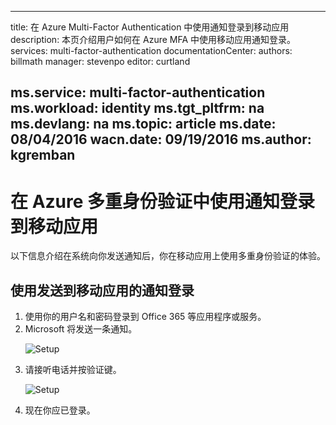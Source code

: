 
---
title: 在 Azure Multi-Factor Authentication 中使用通知登录到移动应用
description: 本页介绍用户如何在 Azure MFA 中使用移动应用通知登录。
services: multi-factor-authentication
documentationCenter: 
authors: billmath
manager: stevenpo
editor: curtland

ms.service: multi-factor-authentication
ms.workload: identity
ms.tgt_pltfrm: na
ms.devlang: na
ms.topic: article
ms.date: 08/04/2016
wacn.date: 09/19/2016
ms.author: kgremban
---

# 在 Azure 多重身份验证中使用通知登录到移动应用

以下信息介绍在系统向你发送通知后，你在移动应用上使用多重身份验证的体验。

## 使用发送到移动应用的通知登录

<ol>

<li>使用你的用户名和密码登录到 Office 365 等应用程序或服务。</li>
<li>Microsoft 将发送一条通知。</li>

![Setup](./media/multi-factor-authentication-end-user-signin-app-notify/notify.png)

<li>请接听电话并按验证键。</li>

![Setup](./media/multi-factor-authentication-end-user-signin-app-notify/phone.png)

<li>现在你应已登录。</li>

<!---HONumber=Mooncake_0912_2016-->
